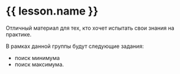 # {{ lesson.name }}

Отличный материал для тех, кто хочет испытать свои знания на практике.

В рамках данной группы будут следующие задания:

- поиск минимума
- поиск максимума.
